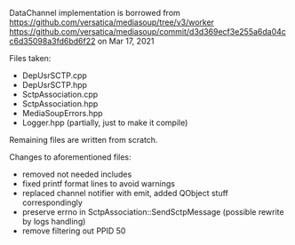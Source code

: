 DataChannel implementation is borrowed from https://github.com/versatica/mediasoup/tree/v3/worker
https://github.com/versatica/mediasoup/commit/d3d369ecf3e255a6da04cc6d35098a3fd6bd6f22
on Mar 17, 2021

Files taken:
* DepUsrSCTP.cpp
* DepUsrSCTP.hpp
* SctpAssociation.cpp
* SctpAssociation.hpp
* MediaSoupErrors.hpp
* Logger.hpp (partially, just to make it compile)

Remaining files are written from scratch.

Changes to aforementioned files:
* removed not needed includes
* fixed printf format lines to avoid warnings
* replaced channel notifier with emit, added QObject stuff correspondingly
* preserve errno in SctpAssociation::SendSctpMessage (possible rewrite by logs handling)
* remove filtering out PPID 50

